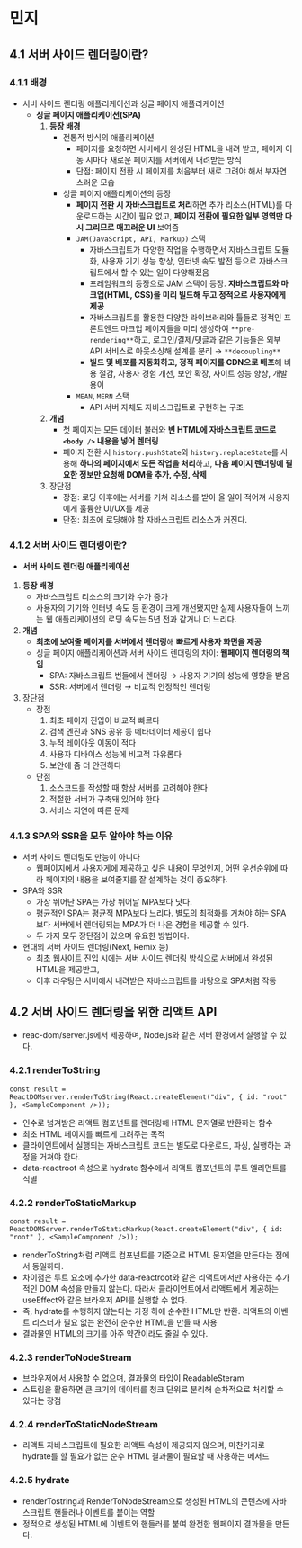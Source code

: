# 민지

## 4.1 서버 사이드 렌더링이란?

### 4.1.1 배경

- 서버 사이드 렌더링 애플리케이션과 싱글 페이지 애플리케이션
  - **싱글 페이지 애플리케이션(SPA)**
    1. **등장 배경**
       - 전통적 방식의 애플리케이션
         - 페이지를 요청하면 서버에서 완성된 HTML을 내려 받고, 페이지 이동 시마다 새로운 페이지를 서버에서 내려받는 방식
         - 단점: 페이지 전환 시 페이지를 처음부터 새로 그려야 해서 부자연스러운 모습
       - 싱글 페이지 애플리케이션의 등장
         - **페이지 전환 시 자바스크립트로 처리**하면 추가 리소스(HTML)를 다운로드하는 시간이 필요 없고, **페이지 전환에 필요한 일부 영역만 다시 그리므로 매끄러운 UI** 보여줌
         - `JAM(JavaScript, API, Markup)` 스택
           - 자바스크립트가 다양한 작업을 수행하면서 자바스크립트 모듈화, 사용자 기기 성능 향상, 인터넷 속도 발전 등으로 자바스크립트에서 할 수 있는 일이 다양해졌음
           - 프레임워크의 등장으로 JAM 스택이 등장. **자바스크립트와 마크업(HTML, CSS)을 미리 빌드해 두고 정적으로 사용자에게 제공**
           - 자바스크립트를 활용한 다양한 라이브러리와 툴들로 정적인 프론트엔드 마크업 페이지들을 미리 생성하여 `**pre-rendering**`하고, 로그인/결제/댓글과 같은 기능들은 외부 API 서비스로 아웃소싱해 설계를 분리 → `**decoupling**`
           - **빌드 및 배포를 자동화하고, 정적 페이지를 CDN으로 배포**해 비용 절감, 사용자 경험 개선, 보안 확장, 사이트 성능 향상, 개발 용이
         - `MEAN`, `MERN` 스택
           - API 서버 자체도 자바스크립트로 구현하는 구조
    2. **개념**
       - 첫 페이지는 모든 데이터 불러와 **빈 HTML에 자바스크립트 코드로 `<body />` 내용을 넣어 렌더링**
       - 페이지 전환 시 `history.pushState`와 `history.replaceState`를 사용해 **하나의 페이지에서 모든 작업을 처리**하고, **다음 페이지 렌더링에 필요한 정보만 요청해 DOM을 추가, 수정, 삭제**
    3. 장단점
       - 장점: 로딩 이후에는 서버를 거쳐 리소스를 받아 올 일이 적어져 사용자에게 훌륭한 UI/UX를 제공
       - 단점: 최초에 로딩해야 할 자바스크립트 리소스가 커진다.

### 4.1.2 서버 사이드 렌더링이란?

- **서버 사이드 렌더링 애플리케이션**

1. **등장 배경**
   - 자바스크립트 리소스의 크기와 수가 증가
   - 사용자의 기기와 인터넷 속도 등 환경이 크게 개선됐지만 실제 사용자들이 느끼는 웹 애플리케이션의 로딩 속도는 5년 전과 같거나 더 느리다.
2. **개념**
   - **최초에 보여줄 페이지를 서버에서 렌더링**해 **빠르게 사용자 화면을 제공**
   - 싱글 페이지 애플리케이션과 서버 사이드 렌더링의 차이: **웹페이지 렌더링의 책임**
     - SPA: 자바스크립트 번들에서 렌더링 → 사용자 기기의 성능에 영향을 받음
     - SSR: 서버에서 렌더링 → 비교적 안정적인 렌더링
3. 장단점
   - 장점
     1. 최초 페이지 진입이 비교적 빠르다
     2. 검색 엔진과 SNS 공유 등 메타데이터 제공이 쉽다
     3. 누적 레이아웃 이동이 적다
     4. 사용자 디바이스 성능에 비교적 자유롭다
     5. 보안에 좀 더 안전하다
   - 단점
     1. 소스코드를 작성할 때 항상 서버를 고려해야 한다
     2. 적절한 서버가 구축돼 있어야 한다
     3. 서비스 지연에 따른 문제

### 4.1.3 SPA와 SSR을 모두 알아야 하는 이유

- 서버 사이드 렌더링도 만능이 아니다
  - 웹페이지에서 사용자게에 제공하고 싶은 내용이 무엇인지, 어떤 우선순위에 따라 페이지의 내용을 보여줄지를 잘 설계하는 것이 중요하다.
- SPA와 SSR
  - 가장 뛰어난 SPA는 가장 뛰어날 MPA보다 낫다.
  - 평균적인 SPA는 평균적 MPA보다 느리다. 별도의 최적화를 거쳐야 하는 SPA보다 서버에서 렌더링되는 MPA가 더 나은 경험을 제공할 수 있다.
  - 두 가지 모두 장단점이 있으며 유요한 방법이다.
- 현대의 서버 사이드 렌더링(Next, Remix 등)
  - 최초 웹사이트 진입 시에는 서버 사이드 렌더링 방식으로 서버에서 완성된 HTML을 제공받고,
  - 이후 라우팅은 서버에서 내려받은 자바스크립트를 바탕으로 SPA처럼 작동

## 4.2 서버 사이드 렌더링을 위한 리액트 API

- reac-dom/server.js에서 제공하며, Node.js와 같은 서버 환경에서 실행할 수 있다.

### 4.2.1 renderToString

```tsx
const result = ReactDOMserver.renderToString(React.createElement("div", { id: "root" }, <SampleComponent />));
```

- 인수로 넘겨받은 리액트 컴포넌트를 렌더링해 HTML 문자열로 반환하는 함수
- 최초 HTML 페이지를 빠르게 그려주는 목적
- 클라이언트에서 실행되는 자바스크립트 코드는 별도로 다운로드, 파싱, 실행하는 과정을 거쳐야 한다.
- data-reactroot 속성으로 hydrate 함수에서 리액트 컴포넌트의 루트 엘리먼트를 식별

### 4.2.2 renderToStaticMarkup

```tsx
const result = ReactDOMServer.renderToStaticMarkup(React.createElement("div", { id: "root" }, <SampleComponent />));
```

- renderToString처럼 리액트 컴포넌트를 기준으로 HTML 문자열을 만든다는 점에서 동일하다.
- 차이점은 루트 요소에 추가한 data-reactroot와 같은 리액트에서만 사용하는 추가적인 DOM 속성을 만들지 않는다. 따라서 클라이언트에서 리액트에서 제공하는 useEffect와 같은 브라우저 API를 실행할 수 없다.
- 즉, hydrate를 수행하지 않는다는 가정 하에 순수한 HTML만 반환. 리액트의 이벤트 리스너가 필요 없는 완전히 순수한 HTML을 만들 때 사용
- 결과물인 HTML의 크기를 아주 약간이라도 줄일 수 있다.

### 4.2.3 renderToNodeStream

- 브라우저에서 사용할 수 없으며, 결과물의 타입이 ReadableSteram
- 스트림을 활용하면 큰 크기의 데이터를 청크 단위로 분리해 순차적으로 처리할 수 있다는 장점

### 4.2.4 renderToStaticNodeStream

- 리액트 자바스크립트에 필요한 리액트 속성이 제공되지 않으며, 마찬가지로 hydrate를 할 필요가 없는 순수 HTML 결과물이 필요할 때 사용하는 메서드

### 4.2.5 hydrate

- renderTostring과 RenderToNodeStream으로 생성된 HTML의 콘텐츠에 자바스크립트 핸들러나 이벤트를 붙이는 역할
- 정적으로 생성된 HTML에 이벤트와 핸들러를 붙여 완전한 웹페이지 결과물을 만든다.
